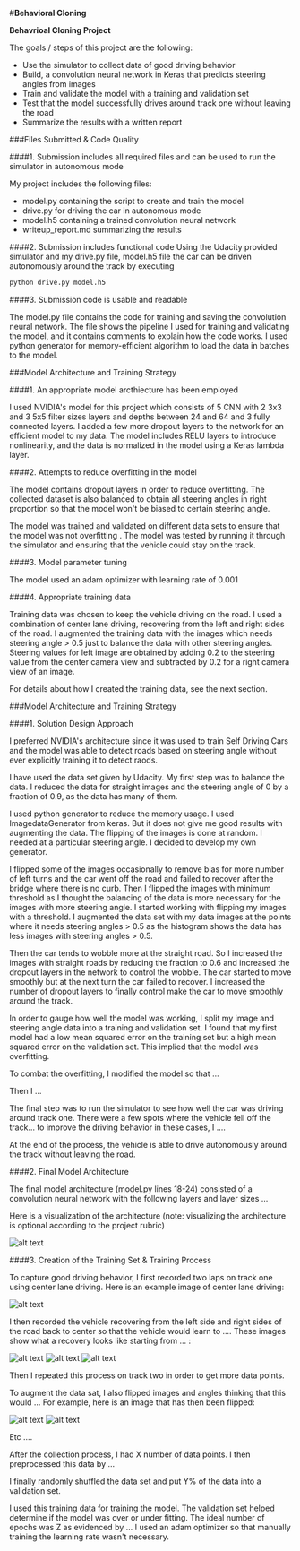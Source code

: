 #**Behavioral Cloning** 

**Behavrioal Cloning Project**

The goals / steps of this project are the following:
* Use the simulator to collect data of good driving behavior
* Build, a convolution neural network in Keras that predicts steering angles from images
* Train and validate the model with a training and validation set
* Test that the model successfully drives around track one without leaving the road
* Summarize the results with a written report


[//]: # (Image References)

[image1]: ./examples/placeholder.png "Model Visualization"
[image2]: ./examples/placeholder.png "Grayscaling"
[image3]: ./examples/placeholder_small.png "Recovery Image"
[image4]: ./examples/placeholder_small.png "Recovery Image"
[image5]: ./examples/placeholder_small.png "Recovery Image"
[image6]: ./examples/placeholder_small.png "Normal Image"
[image7]: ./examples/placeholder_small.png "Flipped Image"

###Files Submitted & Code Quality

####1. Submission includes all required files and can be used to run the simulator in autonomous mode

My project includes the following files:
* model.py containing the script to create and train the model
* drive.py for driving the car in autonomous mode
* model.h5 containing a trained convolution neural network 
* writeup_report.md summarizing the results

####2. Submission includes functional code
Using the Udacity provided simulator and my drive.py file, model.h5 file the car can be driven autonomously around the track by executing 
```sh
python drive.py model.h5
```

####3. Submission code is usable and readable

The model.py file contains the code for training and saving the convolution neural network. The file shows the pipeline I used for training and validating the model, and it contains comments to explain how the code works. I used python generator for memory-efficient algorithm to load the data in batches to the model.

###Model Architecture and Training Strategy

####1. An appropriate model arcthiecture has been employed

I used NVIDIA's model for this project which consists of 5 CNN with 2 3x3 and 3 5x5 filter sizes layers and depths between 24 and 64 and 3 fully connected layers. I added a few more dropout layers to the network for an efficient model to my data.
The model includes RELU layers to introduce nonlinearity, and the data is normalized in the model using a Keras lambda layer.

####2. Attempts to reduce overfitting in the model

The model contains dropout layers in order to reduce overfitting. The collected dataset is also balanced to obtain all steering angles in right proportion so that the model won't be biased to certain steering angle.

The model was trained and validated on different data sets to ensure that the model was not overfitting . The model was tested by running it through the simulator and ensuring that the vehicle could stay on the track.

####3. Model parameter tuning

The model used an adam optimizer with learning rate of 0.001

####4. Appropriate training data

Training data was chosen to keep the vehicle driving on the road. I used a combination of center lane driving, recovering from the left and right sides of the road. I augmented the training data with the images which needs steering angle > 0.5 just to balance the data with other steering angles. Steering values for left image are obtained by adding 0.2 to the steering value from the center camera view and subtracted by 0.2 for a right camera view of an image.

For details about how I created the training data, see the next section. 

###Model Architecture and Training Strategy

####1. Solution Design Approach

I preferred NVIDIA's architecture since it was used to train Self Driving Cars and the model was able to detect roads based on steering angle without ever explicitly training it to detect raods.

I have used the data set given by Udacity. My first step was to balance the data. I reduced the data for straight images and the steering angle of 0 by a fraction of 0.9, as the data has many of them. 

I used python generator to reduce the memory usage. I used ImagedataGenerator from keras. But it does not give me good results with augmenting the data. The flipping of the images is done at random. I needed at a particular steering angle. I decided to develop my own generator.

I flipped some of the images occasionally to remove bias for more number of left turns and the car went off the road and failed to recover after the bridge where there is no curb. Then I flipped the images with minimum threshold as I thought the balancing of the data is more necessary for the images with more steering angle. I started working with flipping my images with a threshold. I augmented the data set with my data images at the points where it needs steering angles > 0.5 as the histogram shows the data has less images with steering angles > 0.5.

Then the car tends to wobble more at the straight road. So I increased the images with straight roads by reducing the fraction to 0.6 and increased the dropout layers in the network to control the wobble. The car started to move smoothly but at the next turn the car failed to recover. I increased the number of dropout layers to finally control make the car to move smoothly around the track.

In order to gauge how well the model was working, I split my image and steering angle data into a training and validation set. I found that my first model had a low mean squared error on the training set but a high mean squared error on the validation set. This implied that the model was overfitting. 

To combat the overfitting, I modified the model so that ...

Then I ... 

The final step was to run the simulator to see how well the car was driving around track one. There were a few spots where the vehicle fell off the track... to improve the driving behavior in these cases, I ....

At the end of the process, the vehicle is able to drive autonomously around the track without leaving the road.

####2. Final Model Architecture

The final model architecture (model.py lines 18-24) consisted of a convolution neural network with the following layers and layer sizes ...

Here is a visualization of the architecture (note: visualizing the architecture is optional according to the project rubric)

![alt text][image1]

####3. Creation of the Training Set & Training Process

To capture good driving behavior, I first recorded two laps on track one using center lane driving. Here is an example image of center lane driving:

![alt text][image2]

I then recorded the vehicle recovering from the left side and right sides of the road back to center so that the vehicle would learn to .... These images show what a recovery looks like starting from ... :

![alt text][image3]
![alt text][image4]
![alt text][image5]

Then I repeated this process on track two in order to get more data points.

To augment the data sat, I also flipped images and angles thinking that this would ... For example, here is an image that has then been flipped:

![alt text][image6]
![alt text][image7]

Etc ....

After the collection process, I had X number of data points. I then preprocessed this data by ...


I finally randomly shuffled the data set and put Y% of the data into a validation set. 

I used this training data for training the model. The validation set helped determine if the model was over or under fitting. The ideal number of epochs was Z as evidenced by ... I used an adam optimizer so that manually training the learning rate wasn't necessary.
